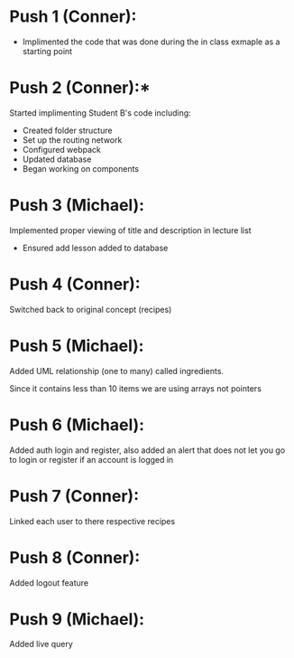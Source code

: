 # Push 1 (Conner):
- Implimented the code that was done during the in class exmaple as a starting point

# Push 2 (Conner):*

Started implimenting Student B's code including:
- Created folder structure
- Set up the routing network
- Configured webpack
- Updated database
- Began working on components

# Push 3 (Michael):

Implemented proper viewing of title and description in lecture list
- Ensured add lesson added to database

# Push 4 (Conner):

Switched back to original concept (recipes)

# Push 5 (Michael):

Added UML relationship (one to many) called ingredients. 

Since it contains less than 10 items we are using arrays not pointers

# Push 6 (Michael):

Added auth login and register, also added an alert that does not let you go to login or register if an account is logged in

# Push 7 (Conner):

Linked each user to there respective recipes

# Push 8 (Conner):

Added logout feature

# Push 9 (Michael):

Added live query
